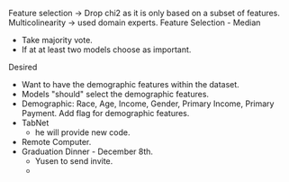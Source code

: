 Feature selection -> Drop chi2 as it is only based on a subset of features.
Multicolinearity -> used domain experts.
Feature Selection - Median
- Take majority vote.
- If at at least two models choose as important.

Desired
- Want to have the demographic features within the dataset.
- Models "should" select the demographic features.
- Demographic:
	Race, Age, Income, Gender, Primary Income, Primary Payment.
	Add flag for demographic features.
- TabNet
	- he will provide new code.
- Remote Computer.
- Graduation Dinner - December 8th.
	- Yusen to send invite.
	-
